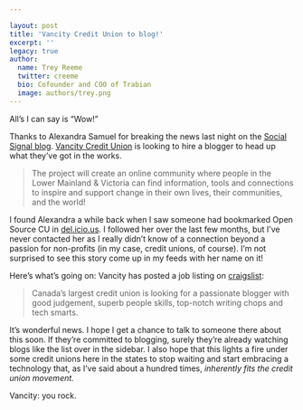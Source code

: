 ```yaml
---

layout: post
title: 'Vancity Credit Union to blog!'
excerpt: ''
legacy: true
author:
  name: Trey Reeme
  twitter: creeme
  bio: Cofounder and COO of Trabian
  image: authors/trey.png
---
```


<p>All&#8217;s I can say is &#8220;Wow!&#8221;</p>
<p>Thanks to Alexandra Samuel for breaking the news last night on the <a href="http://www.socialsignal.com/blog/alexandra-samuel/blog-for-vancity-and-collaborate-with-social-signal">Social Signal blog</a>.  <a href="https://www.vancity.com/">Vancity Credit Union</a> is looking to hire a blogger to head up what they&#8217;ve got in the works.</p>
<blockquote>
<p>The project will create an online community where people in the Lower Mainland &#38; Victoria can find information, tools and connections to inspire and support change in their own lives, their communities, and the world!</p>
</blockquote>
<p>I found Alexandra a while back when I saw someone had bookmarked Open Source CU in <a href="http://del.icio.us/url/4ec64c7382e971a0ef1256a269b711ba">del.icio.us</a>.  I followed her over the last few months, but I&#8217;ve never contacted her as I really didn&#8217;t know of a connection beyond a passion for non-profits (in my case, credit unions, of course).  I&#8217;m not surprised to see this story come up in my feeds with her name on it!</p>
<p>Here&#8217;s what&#8217;s going on:  Vancity has posted a job listing on <a href="http://vancouver.craigslist.org/wri/167022881.html">craigslist</a>:</p>
<blockquote>
<p> Canada&#8217;s largest credit union is looking for a passionate blogger with good judgement, superb people skills, top-notch writing chops and tech smarts.</p>
</blockquote>
<p>It&#8217;s wonderful news.  I hope I get a chance to talk to someone there about this soon.  If they&#8217;re committed to blogging, surely they&#8217;re already watching blogs like the list over in the sidebar.  I also hope that this lights a fire under some credit unions here in the states to stop waiting and start embracing a technology that, as I&#8217;ve said about a hundred times, <em>inherently fits the credit union movement.</em></p>
<p>Vancity: you rock.</p>